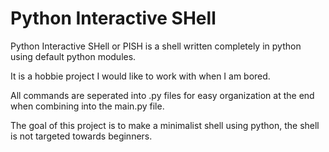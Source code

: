 # Python Interactive SHell

Python Interactive SHell or PISH is a shell written completely in python using default python modules.

It is a hobbie project I would like to work with when I am bored.

All commands are seperated into .py files for easy organization at the end when combining into the main.py file.

The goal of this project is to make a minimalist shell using python, the shell is not targeted towards beginners.
